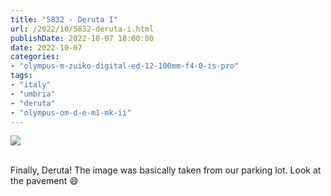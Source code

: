 ```yaml
---
title: "5832 - Deruta I"
url: /2022/10/5832-deruta-i.html
publishDate: 2022-10-07 18:00:00
date: 2022-10-07
categories:
- "olympus-m-zuiko-digital-ed-12-100mm-f4-0-is-pro"
tags:
- "italy"
- "umbria"
- "deruta"
- "olympus-om-d-e-m1-mk-ii"
---
```

<div class="container">
<div class="center"><a target="_blank" href="https://d25zfm9zpd7gm5.cloudfront.net/1200x1200/2019/20190907_100358_lr.jpg"><img class="webfeedsFeaturedVisual" src="https://d25zfm9zpd7gm5.cloudfront.net/0600x0600/2019/20190907_100358_lr.jpg" /></a></div>
</div>
<br />

Finally, Deruta! The image was basically taken from our
parking lot. Look at the pavement :smile:
